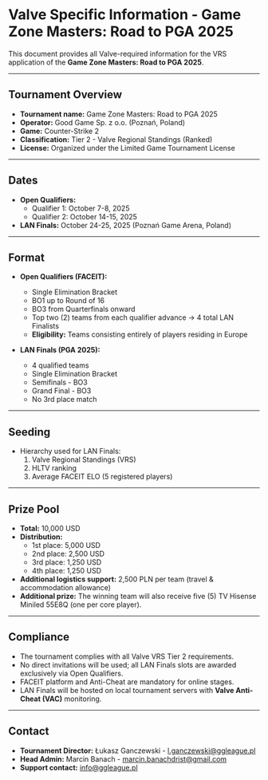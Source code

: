 # Valve Specific Information - Game Zone Masters: Road to PGA 2025

This document provides all Valve-required information for the VRS application of the **Game Zone Masters: Road to PGA 2025**.

---

## Tournament Overview
- **Tournament name:** Game Zone Masters: Road to PGA 2025  
- **Operator:** Good Game Sp. z o.o. (Poznań, Poland)  
- **Game:** Counter-Strike 2  
- **Classification:** Tier 2 - Valve Regional Standings (Ranked)  
- **License:** Organized under the Limited Game Tournament License  

---

## Dates
- **Open Qualifiers:**  
  - Qualifier 1: October 7-8, 2025  
  - Qualifier 2: October 14-15, 2025  
- **LAN Finals:** October 24-25, 2025 (Poznań Game Arena, Poland)

---

## Format
- **Open Qualifiers (FACEIT):**  
  - Single Elimination Bracket  
  - BO1 up to Round of 16  
  - BO3 from Quarterfinals onward  
  - Top two (2) teams from each qualifier advance → 4 total LAN Finalists  
  - **Eligibility:** Teams consisting entirely of players residing in Europe  

- **LAN Finals (PGA 2025):**  
  - 4 qualified teams  
  - Single Elimination Bracket  
  - Semifinals - BO3  
  - Grand Final - BO3  
  - No 3rd place match  

---

## Seeding
- Hierarchy used for LAN Finals:  
  1. Valve Regional Standings (VRS)  
  2. HLTV ranking  
  3. Average FACEIT ELO (5 registered players)  

---

## Prize Pool
- **Total:** 10,000 USD  
- **Distribution:**  
  - 1st place: 5,000 USD  
  - 2nd place: 2,500 USD  
  - 3rd place: 1,250 USD  
  - 4th place: 1,250 USD  
- **Additional logistics support:** 2,500 PLN per team (travel & accommodation allowance)  
- **Additional prize:** The winning team will also receive five (5) TV Hisense Miniled 55E8Q (one per core player).  

---

## Compliance
- The tournament complies with all Valve VRS Tier 2 requirements.  
- No direct invitations will be used; all LAN Finals slots are awarded exclusively via Open Qualifiers.  
- FACEIT platform and Anti-Cheat are mandatory for online stages.  
- LAN Finals will be hosted on local tournament servers with **Valve Anti-Cheat (VAC)** monitoring.  

---

## Contact
- **Tournament Director:** Łukasz Ganczewski - l.ganczewski@ggleague.pl  
- **Head Admin:** Marcin Banach - marcin.banachdrist@gmail.com  
- **Support contact:** info@ggleague.pl  
